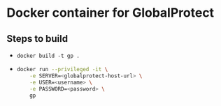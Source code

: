 # Docker container for GlobalProtect

## Steps to build

- `docker build -t gp .`
- ```sh
  docker run --privileged -it \
      -e SERVER=<globalprotect-host-url> \
      -e USER=<username> \
      -e PASSWORD=<password> \
      gp
  ```
